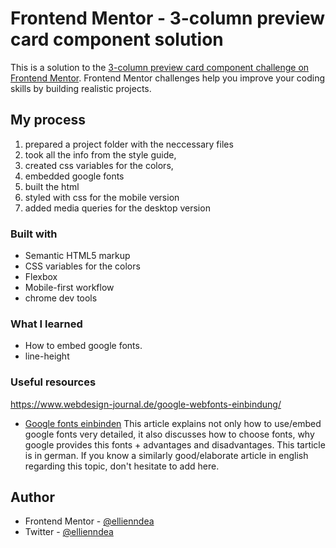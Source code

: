 # Frontend Mentor - 3-column preview card component solution

This is a solution to the [3-column preview card component challenge on Frontend Mentor](https://www.frontendmentor.io/challenges/3column-preview-card-component-pH92eAR2-). Frontend Mentor challenges help you improve your coding skills by building realistic projects. 

## My process
1. prepared a project folder with the neccessary files
2. took all the info from the style guide,
3. created css variables for the colors,
4. embedded google fonts
5. built the html
6. styled with css for the mobile version
7. added media queries for the desktop version

### Built with

- Semantic HTML5 markup
- CSS variables for the colors
- Flexbox
- Mobile-first workflow
- chrome dev tools

### What I learned

- How to embed google fonts.
- line-height

### Useful resources
https://www.webdesign-journal.de/google-webfonts-einbindung/
- [Google fonts einbinden](https://www.webdesign-journal.de/google-webfonts-einbindung/) This article explains not only how to use/embed google fonts very detailed, it also discusses how to choose fonts, why google provides this fonts + advantages and disadvantages. This tarticle is in german. If you know a similarly good/elaborate article in english regarding this topic, don't hesitate to add here. 

## Author

- Frontend Mentor - [@ellienndea](https://www.frontendmentor.io/profile/ellienndea)
- Twitter - [@ellienndea](https://www.twitter.com/ellienndea)

